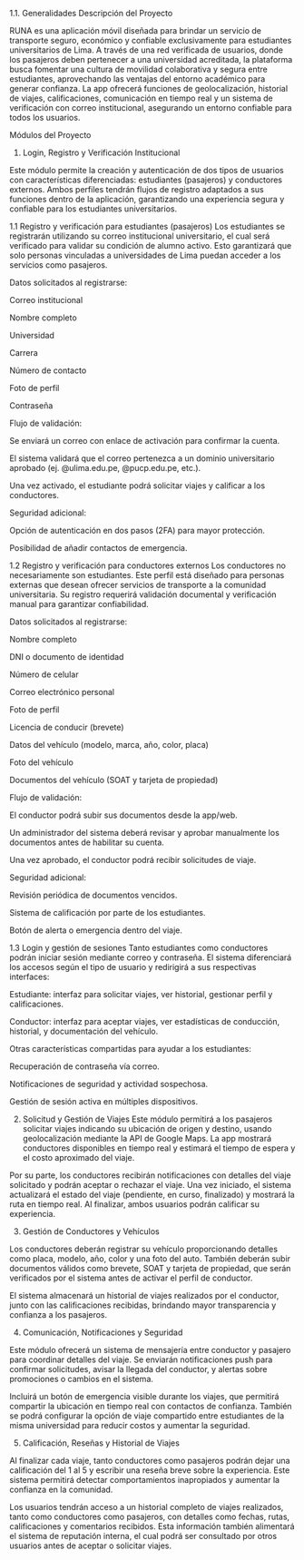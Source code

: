 

1.1. Generalidades
Descripción del Proyecto

RUNA es una aplicación móvil diseñada para brindar un servicio de transporte seguro, económico y confiable exclusivamente para estudiantes universitarios de Lima. A través de una red verificada de usuarios, donde los pasajeros deben pertenecer a una universidad acreditada, la plataforma busca fomentar una cultura de movilidad colaborativa y segura entre estudiantes, aprovechando las ventajas del entorno académico para generar confianza. La app ofrecerá funciones de geolocalización, historial de viajes, calificaciones, comunicación en tiempo real y un sistema de verificación con correo institucional, asegurando un entorno confiable para todos los usuarios.

Módulos del Proyecto
1. Login, Registro y Verificación Institucional

Este módulo permite la creación y autenticación de dos tipos de usuarios con características diferenciadas: estudiantes (pasajeros) y conductores externos. Ambos perfiles tendrán flujos de registro adaptados a sus funciones dentro de la aplicación, garantizando una experiencia segura y confiable para los estudiantes universitarios.

1.1  Registro y verificación para estudiantes (pasajeros)
Los estudiantes se registrarán utilizando su correo institucional universitario, el cual será verificado para validar su condición de alumno activo. Esto garantizará que solo personas vinculadas a universidades de Lima puedan acceder a los servicios como pasajeros.

Datos solicitados al registrarse:

Correo institucional

Nombre completo

Universidad

Carrera

Número de contacto

Foto de perfil

Contraseña

Flujo de validación:

Se enviará un correo con enlace de activación para confirmar la cuenta.

El sistema validará que el correo pertenezca a un dominio universitario aprobado (ej. @ulima.edu.pe, @pucp.edu.pe, etc.).

Una vez activado, el estudiante podrá solicitar viajes y calificar a los conductores.

Seguridad adicional:

Opción de autenticación en dos pasos (2FA) para mayor protección.

Posibilidad de añadir contactos de emergencia.

1.2  Registro y verificación para conductores externos
Los conductores no necesariamente son estudiantes. Este perfil está diseñado para personas externas que desean ofrecer servicios de transporte a la comunidad universitaria. Su registro requerirá validación documental y verificación manual para garantizar confiabilidad.

Datos solicitados al registrarse:

Nombre completo

DNI o documento de identidad

Número de celular

Correo electrónico personal

Foto de perfil

Licencia de conducir (brevete)

Datos del vehículo (modelo, marca, año, color, placa)

Foto del vehículo

Documentos del vehículo (SOAT y tarjeta de propiedad)

Flujo de validación:

El conductor podrá subir sus documentos desde la app/web.

Un administrador del sistema deberá revisar y aprobar manualmente los documentos antes de habilitar su cuenta.

Una vez aprobado, el conductor podrá recibir solicitudes de viaje.

Seguridad adicional:

Revisión periódica de documentos vencidos.

Sistema de calificación por parte de los estudiantes.

Botón de alerta o emergencia dentro del viaje.

1.3   Login y gestión de sesiones
Tanto estudiantes como conductores podrán iniciar sesión mediante correo y contraseña.
El sistema diferenciará los accesos según el tipo de usuario y redirigirá a sus respectivas interfaces:

Estudiante: interfaz para solicitar viajes, ver historial, gestionar perfil y calificaciones.

Conductor: interfaz para aceptar viajes, ver estadísticas de conducción, historial, y documentación del vehículo.

Otras características compartidas para ayudar a los estudiantes:

Recuperación de contraseña vía correo.

Notificaciones de seguridad y actividad sospechosa.

Gestión de sesión activa en múltiples dispositivos.

2. Solicitud y Gestión de Viajes
Este módulo permitirá a los pasajeros solicitar viajes indicando su ubicación de origen y destino, usando geolocalización mediante la API de Google Maps. La app mostrará conductores disponibles en tiempo real y estimará el tiempo de espera y el costo aproximado del viaje.

Por su parte, los conductores recibirán notificaciones con detalles del viaje solicitado y podrán aceptar o rechazar el viaje. Una vez iniciado, el sistema actualizará el estado del viaje (pendiente, en curso, finalizado) y mostrará la ruta en tiempo real. Al finalizar, ambos usuarios podrán calificar su experiencia.

3. Gestión de Conductores y Vehículos

Los conductores deberán registrar su vehículo proporcionando detalles como placa, modelo, año, color y una foto del auto. También deberán subir documentos válidos como brevete, SOAT y tarjeta de propiedad, que serán verificados por el sistema antes de activar el perfil de conductor.

El sistema almacenará un historial de viajes realizados por el conductor, junto con las calificaciones recibidas, brindando mayor transparencia y confianza a los pasajeros.

4. Comunicación, Notificaciones y Seguridad

Este módulo ofrecerá un sistema de mensajería entre conductor y pasajero para coordinar detalles del viaje. Se enviarán notificaciones push para confirmar solicitudes, avisar la llegada del conductor, y alertas sobre promociones o cambios en el sistema.

Incluirá un botón de emergencia visible durante los viajes, que permitirá compartir la ubicación en tiempo real con contactos de confianza. También se podrá configurar la opción de viaje compartido entre estudiantes de la misma universidad para reducir costos y aumentar la seguridad.

5. Calificación, Reseñas y Historial de Viajes

Al finalizar cada viaje, tanto conductores como pasajeros podrán dejar una calificación del 1 al 5 y escribir una reseña breve sobre la experiencia. Este sistema permitirá detectar comportamientos inapropiados y aumentar la confianza en la comunidad.

Los usuarios tendrán acceso a un historial completo de viajes realizados, tanto como conductores como pasajeros, con detalles como fechas, rutas, calificaciones y comentarios recibidos. Esta información también alimentará el sistema de reputación interna, el cual podrá ser consultado por otros usuarios antes de aceptar o solicitar viajes.

